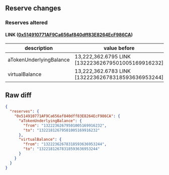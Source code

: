 ## Reserve changes

### Reserves altered

#### LINK ([0x514910771AF9Ca656af840dff83E8264EcF986CA](https://etherscan.io/address/0x514910771AF9Ca656af840dff83E8264EcF986CA))

| description | value before | value after |
| --- | --- | --- |
| aTokenUnderlyingBalance | 13,222,362.6795 LINK [13222362679501005169916232] | 13,221,812.6795 LINK [13221812679501005169916232] |
| virtualBalance | 13,222,362.6783 LINK [13222362678318593636953244] | 13,221,812.6783 LINK [13221812678318593636953244] |


## Raw diff

```json
{
  "reserves": {
    "0x514910771AF9Ca656af840dff83E8264EcF986CA": {
      "aTokenUnderlyingBalance": {
        "from": "13222362679501005169916232",
        "to": "13221812679501005169916232"
      },
      "virtualBalance": {
        "from": "13222362678318593636953244",
        "to": "13221812678318593636953244"
      }
    }
  }
}
```